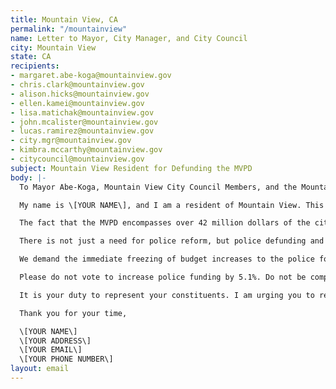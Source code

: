 ```yaml
---
title: Mountain View, CA
permalink: "/mountainview"
name: Letter to Mayor, City Manager, and City Council
city: Mountain View
state: CA
recipients:
- margaret.abe-koga@mountainview.gov
- chris.clark@mountainview.gov
- alison.hicks@mountainview.gov
- ellen.kamei@mountainview.gov
- lisa.matichak@mountainview.gov
- john.mcalister@mountainview.gov
- lucas.ramirez@mountainview.gov
- city.mgr@mountainview.gov
- kimbra.mccarthy@mountainview.gov
- citycouncil@mountainview.gov
subject: Mountain View Resident for Defunding the MVPD
body: |-
  To Mayor Abe-Koga, Mountain View City Council Members, and the Mountain View City Manager,

  My name is \[YOUR NAME\], and I am a resident of Mountain View. This past week, our nation and community have been gripped by protests calling for an end to racism and anti-Blackness and a complete overhaul in our approach to criminal justice in America. We are demanding that our voices be heard, and that real change be made to the way this city allocates its resources.

  The fact that the MVPD encompasses over 42 million dollars of the city’s general operating fund is shameful and unproductive. Research shows that a living wage, access to holistic health services and treatment, educational opportunity, and stable housing are far more successful at reducing crime than police or prisons (Source: Popular Democracy).

  There is not just a need for police reform, but police defunding and abolition, because the entire structure of the police force is inherently corrupt and ineffective. The average police recruit spends 58 hours learning how to shoot and only 8 hours learning how to de-escalate (Source: Campaign Zero). They are not trained or equipped to react to the vast majority of crises. Phillip McHarris (doctoral candidate focusing on race), argues that we must work towards a reality in which healthcare workers and emergency response teams handle substance abuse, domestic violence, homelessness, or mental health cases. Policies to “improve the police” are not enough, as there’s no evidence that implicit bias training or community relations initiatives help with reducing the abuses of policing (The Nation). We need to reimagine public safety to prioritize alternatives to conflict rather than defaulting to violence.

  We demand the immediate freezing of budget increases to the police force, cancelling of cadet classes, demilitarization of our forces, and reallocation of funds from police to community-led health and safety strategies.

  Please do not vote to increase police funding by 5.1%. Do not be complicit in the disproportionate targeting and continuous oppression of people of color. Propose and vote to expand on Mountain View’s current efforts like the Below Market Rate housing program and funding of nonprofits like the Community Health Awareness Council. We demand a budget that supports community wellbeing, rather than empowers the police forces that tear them apart.

  It is your duty to represent your constituents. I am urging you to revise the Mountain View city budget for the next fiscal year, and to fund the police. We can be a beacon for other cities to follow if only we have the courage to change.

  Thank you for your time,

  \[YOUR NAME\]
  \[YOUR ADDRESS\]
  \[YOUR EMAIL\]
  \[YOUR PHONE NUMBER\]
layout: email
---
```


